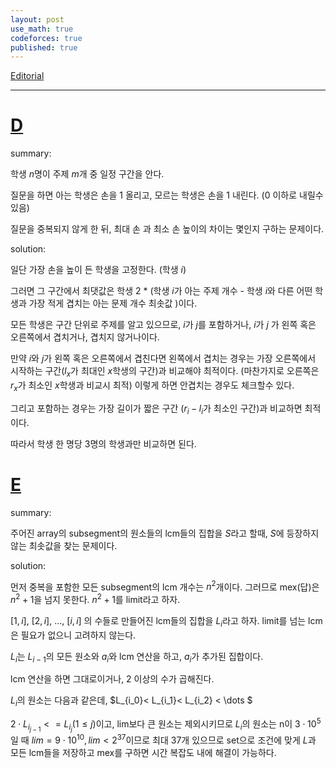 ```yaml
---
layout: post
use_math: true
codeforces: true
published: true
---
```

[Editorial](https://codeforces.com/blog/entry/117384)

---
# [D](https://codeforces.com/contest/1834/problem/D)

summary: 

학생 $n$명이 주제 $m$개 중 일정 구간을 안다.

질문을 하면 아는 학생은 손을 1 올리고, 모르는 학생은 손을 1 내린다. (0 이하로 내릴수있음)

질문을 중복되지 않게 한 뒤, 최대 손 과 최소 손 높이의 차이는 몇인지 구하는 문제이다. 

solution:

일단 가장 손을 높이 든 학생을 고정한다. (학생 $i$)

그러면 그 구간에서 최댓값은 학생 2 * (학생 $i$가 아는 주제 개수 - 학생 $i$와 다른 어떤 학생과 가장 적게 겹치는 아는 문제 개수 최솟값 )이다. 

모든 학생은 구간 단위로 주제를 알고 있으므로, $i$가 $j$를 포함하거나, $i$가 $j$ 가 왼쪽 혹은 오른쪽에서 겹치거나, 겹치지 않거나이다. 

만약 $i$와 $j$가 왼쪽 혹은 오른쪽에서 겹친다면 왼쪽에서 겹치는 경우는 가장 오른쪽에서 시작하는 구간($l_x$가 최대인 $x$학생의 구간)과 비교해야 최적이다. (마찬가지로 오른쪽은 $r_x$가 최소인 $x$학생과 비교시 최적) 이렇게 하면 안겹치는 경우도 체크할수 있다. 

그리고 포함하는 경우는 가장 길이가 짧은 구간 ($r_i-l_i$가 최소인 구간)과 비교하면 최적이다. 

따라서 학생 한 명당 3명의 학생과만 비교하면 된다. 

# [E](https://codeforces.com/contest/1834/problem/E)

summary:

주어진 array의 subsegment의 원소들의 lcm들의 집합을 $S$라고 할때, $S$에 등장하지 않는 최솟값을 찾는 문제이다. 

solution:

먼저 중복을 포함한 모든 subsegment의 lcm 개수는 $n^2$개이다. 그러므로 mex(답)은 $n^2+1$을 넘지 못한다. $n^2+1$를 limit라고 하자.

$[1,i]$, $[2,i]$, $\dots$, $[i,i]$ 의 수들로 만들어진 lcm들의 집합을 $L_i$라고 하자. limit를 넘는 lcm은 필요가 없으니 고려하지 않는다. 

$L_i$는 $L_{i-1}$의 모든 원소와 $a_i$와 lcm 연산을 하고, $a_i$가 추가된 집합이다.

lcm 연산을 하면 그대로이거나, 2 이상의 수가 곱해진다.

$L_i$의 원소는 다음과 같은데, $L_{i_0}< L_{i_1}< L_{i_2} < \dots $

$2 \cdot L_{i_{j-1}} <= L_{i_j}(1\leq j)$이고, lim보다 큰 원소는 제외시키므로 $L_i$의 원소는 n이 $3 \cdot 10^5$일 때 $lim = 9 \cdot 10^{10}, lim < 2^{37}$이므로 최대 37개 있으므로 set으로 조건에 맞게 $L$과 모든 lcm들을 저장하고 mex를 구하면 시간 복잡도 내에 해결이 가능하다.   
